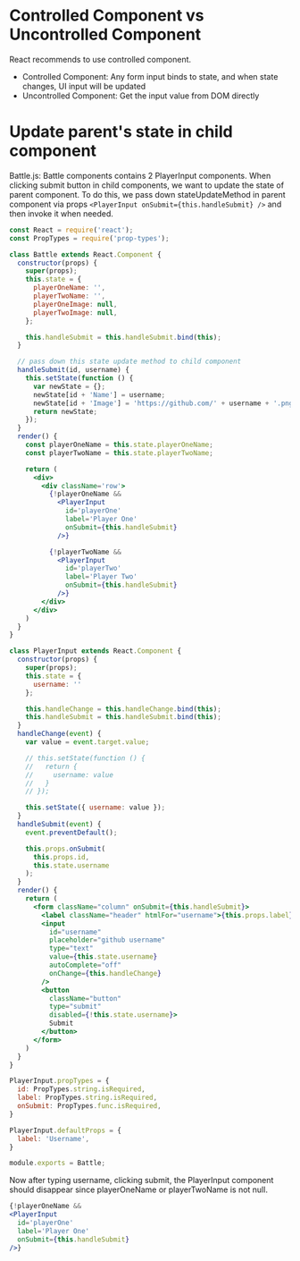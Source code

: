 # Controlled Component vs Uncontrolled Component

React recommends to use controlled component.

* Controlled Component: Any form input binds to state, and when state changes, UI input will be updated
* Uncontrolled Component: Get the input value from DOM directly

# Update parent's state in child component

Battle.js: Battle components contains 2 PlayerInput components. When clicking submit button in child components, we want to update the state of parent component. To do this, we pass down stateUpdateMethod in parent component via props `<PlayerInput onSubmit={this.handleSubmit} />` and then invoke it when needed.

```jsx
const React = require('react');
const PropTypes = require('prop-types');

class Battle extends React.Component {
  constructor(props) {
    super(props);
    this.state = {
      playerOneName: '',
      playerTwoName: '',
      playerOneImage: null,
      playerTwoImage: null,
    };

    this.handleSubmit = this.handleSubmit.bind(this);
  }

  // pass down this state update method to child component
  handleSubmit(id, username) {
    this.setState(function () {
      var newState = {};
      newState[id + 'Name'] = username;
      newState[id + 'Image'] = 'https://github.com/' + username + '.png?size=200'
      return newState;
    });
  }
  render() {
    const playerOneName = this.state.playerOneName;
    const playerTwoName = this.state.playerTwoName;

    return (
      <div>
        <div className='row'>
          {!playerOneName &&
            <PlayerInput
              id='playerOne'
              label='Player One'
              onSubmit={this.handleSubmit}
            />}

          {!playerTwoName &&
            <PlayerInput
              id='playerTwo'
              label='Player Two'
              onSubmit={this.handleSubmit}
            />}
        </div>
      </div>
    )
  }
}

class PlayerInput extends React.Component {
  constructor(props) {
    super(props);
    this.state = {
      username: ''
    };

    this.handleChange = this.handleChange.bind(this);
    this.handleSubmit = this.handleSubmit.bind(this);
  }
  handleChange(event) {
    var value = event.target.value;

    // this.setState(function () {
    //   return {
    //     username: value
    //   }
    // });

    this.setState({ username: value });
  }
  handleSubmit(event) {
    event.preventDefault();

    this.props.onSubmit(
      this.props.id,
      this.state.username
    );
  }
  render() {
    return (
      <form className="column" onSubmit={this.handleSubmit}>
        <label className="header" htmlFor="username">{this.props.label}</label>
        <input
          id="username"
          placeholder="github username"
          type="text"
          value={this.state.username}
          autoComplete="off"
          onChange={this.handleChange}
        />
        <button
          className="button"
          type="submit"
          disabled={!this.state.username}>
          Submit
        </button>
      </form>
    )
  }
}

PlayerInput.propTypes = {
  id: PropTypes.string.isRequired,
  label: PropTypes.string.isRequired,
  onSubmit: PropTypes.func.isRequired,
}

PlayerInput.defaultProps = {
  label: 'Username',
}

module.exports = Battle;
```

Now after typing username, clicking submit, the PlayerInput component should disappear since playerOneName or playerTwoName is not null. 

```jsx
{!playerOneName &&
<PlayerInput
  id='playerOne'
  label='Player One'
  onSubmit={this.handleSubmit}
/>}
```
